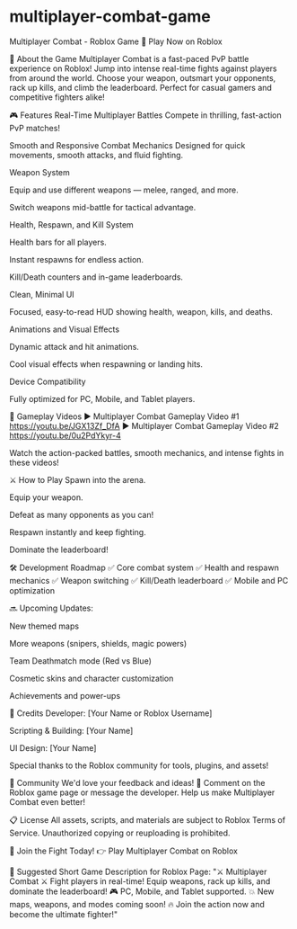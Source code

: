 # multiplayer-combat-game
Multiplayer Combat - Roblox Game
🔗 Play Now on Roblox

📜 About the Game
Multiplayer Combat is a fast-paced PvP battle experience on Roblox!
Jump into intense real-time fights against players from around the world.
Choose your weapon, outsmart your opponents, rack up kills, and climb the leaderboard.
Perfect for casual gamers and competitive fighters alike!

🎮 Features
Real-Time Multiplayer Battles
Compete in thrilling, fast-action PvP matches!

Smooth and Responsive Combat Mechanics
Designed for quick movements, smooth attacks, and fluid fighting.

Weapon System

Equip and use different weapons — melee, ranged, and more.

Switch weapons mid-battle for tactical advantage.

Health, Respawn, and Kill System

Health bars for all players.

Instant respawns for endless action.

Kill/Death counters and in-game leaderboards.

Clean, Minimal UI

Focused, easy-to-read HUD showing health, weapon, kills, and deaths.

Animations and Visual Effects

Dynamic attack and hit animations.

Cool visual effects when respawning or landing hits.

Device Compatibility

Fully optimized for PC, Mobile, and Tablet players.

🎥 Gameplay Videos
▶️ Multiplayer Combat Gameplay Video #1 https://youtu.be/JGX13Zf_DfA
▶️ Multiplayer Combat Gameplay Video #2 https://youtu.be/0u2PdYkyr-4

Watch the action-packed battles, smooth mechanics, and intense fights in these videos!

⚔️ How to Play
Spawn into the arena.

Equip your weapon.

Defeat as many opponents as you can!

Respawn instantly and keep fighting.

Dominate the leaderboard!

🛠️ Development Roadmap
✅ Core combat system
✅ Health and respawn mechanics
✅ Weapon switching
✅ Kill/Death leaderboard
✅ Mobile and PC optimization

🔜 Upcoming Updates:

New themed maps

More weapons (snipers, shields, magic powers)

Team Deathmatch mode (Red vs Blue)

Cosmetic skins and character customization

Achievements and power-ups

🤝 Credits
Developer: [Your Name or Roblox Username]

Scripting & Building: [Your Name]

UI Design: [Your Name]

Special thanks to the Roblox community for tools, plugins, and assets!

📢 Community
We'd love your feedback and ideas!
💬 Comment on the Roblox game page or message the developer.
Help us make Multiplayer Combat even better!

📋 License
All assets, scripts, and materials are subject to Roblox Terms of Service.
Unauthorized copying or reuploading is prohibited.

🚀 Join the Fight Today!
👉 Play Multiplayer Combat on Roblox

📢 Suggested Short Game Description for Roblox Page:
"⚔️ Multiplayer Combat ⚔️
Fight players in real-time! Equip weapons, rack up kills, and dominate the leaderboard!
🎮 PC, Mobile, and Tablet supported.
💥 New maps, weapons, and modes coming soon!
🔥 Join the action now and become the ultimate fighter!"
